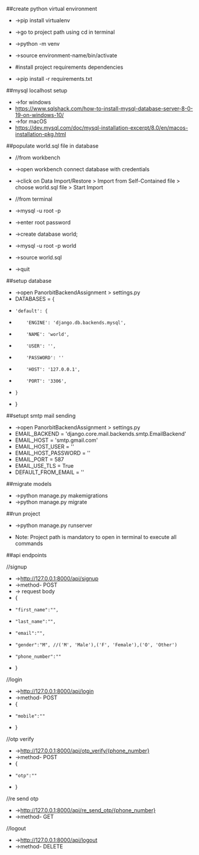 ##create python virtual environment
* ->pip install virtualenv
* ->go to project path using cd in terminal
* ->python<version> -m venv <virtual-environment-name>
* ->source environment-name/bin/activate

* #install project requirements dependencies
* ->pip install -r requirements.txt

##mysql localhost setup
* ->for windows
* https://www.sqlshack.com/how-to-install-mysql-database-server-8-0-19-on-windows-10/
* ->for macOS
* https://dev.mysql.com/doc/mysql-installation-excerpt/8.0/en/macos-installation-pkg.html

##populate world.sql file in database
* //from workbench
* ->open workbench connect database with credentials
* ->click on Data Import/Restore > Import from Self-Contained file > choose world.sql file > Start Import

* //from terminal
* ->mysql -u root -p
* ->enter root password
* ->create database world;
* ->mysql -u root -p world
* ->source world.sql  
* ->quit

 
##setup database
* ->open PanorbitBackendAssignment > settings.py
* DATABASES = {
*     'default': {
*         'ENGINE': 'django.db.backends.mysql',
*         'NAME': 'world',
*         'USER': '',
*         'PASSWORD': ''
*         'HOST': '127.0.0.1',
*         'PORT': '3306',
*     }
* }

##setupt smtp mail sending
* ->open PanorbitBackendAssignment > settings.py
* EMAIL_BACKEND = 'django.core.mail.backends.smtp.EmailBackend'
* EMAIL_HOST = 'smtp.gmail.com'
* EMAIL_HOST_USER = ''
* EMAIL_HOST_PASSWORD = ''
* EMAIL_PORT = 587
* EMAIL_USE_TLS = True
* DEFAULT_FROM_EMAIL = ''

##migrate models
* ->python manage.py makemigrations
* ->python manage.py migrate

##run project
* ->python manage.py runserver

* Note: Project path is mandatory to open in terminal to execute all commands

##api endpoints

//signup
* ->http://127.0.0.1:8000/api/signup
* ->method- POST
* -> request body
* {
*     "first_name":"",
*     "last_name":"",
*     "email":"",
*     "gender":"M", //('M', 'Male'),('F', 'Female'),('O', 'Other')
*     "phone_number":""
* }

//login
* ->http://127.0.0.1:8000/api/login
* ->method- POST
* {
*     "mobile":""
* }

//otp verify
* ->http://127.0.0.1:8000/api/otp_verify/{phone_number}
* ->method- POST
* {
*     "otp":""
* }

//re send otp
* ->http://127.0.0.1:8000/api/re_send_otp/{phone_number}
* ->method- GET

//logout
* ->http://127.0.0.1:8000/api/logout
* ->method- DELETE